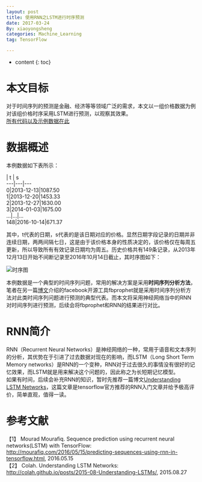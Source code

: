 ```yaml
---
layout: post
title: 使用RNN之LSTM进行时序预测
date: 2017-03-24
By: xiaoyongsheng
categories: Machine_Learning
tag: TensorFlow

---  
```


* content
{: toc}

# 本文目标  
对于时间序列的预测是金融、经济等等领域广泛的需求，本文以一组价格数据为例对该组价格时序采用LSTM进行预测，以观察其效果。  
[所有代码以及示例数据在此](https://github.com/betterxys/tensorflow-lstm-regression)

# 数据概述  
本例数据如下表所示：  

  | t | s  
---|---|---  
 0|2013-12-13|1087.50  
 1|2013-12-20|1453.33  
 2|2013-12-27|1630.00  
 3|2014-01-03|1675.00  
...|...|...  
148|2016-10-14|671.37  

其中，t代表的日期，s代表的是该日期对应的价格。显然日期字段记录的日期并非连续日期，两两间隔七日，这是由于该价格本身的性质决定的，该价格仅在每周五更新，所以导致所有有效记录日期均为周五。历史价格共有149条记录，从2013年12月13日开始不间断记录至2016年10月14日截止，其时序图如下：

![时序图](https://github.com/betterxys/tensorflow-lstm-regression/tree/master/figures/sequence.png)

本例数据是一个典型的时间序列问题，常用的解决方案是采用**时间序列分析方法**，笔者在另一篇[博文](https://betterxys.github.io/2017/03/20/fbprophet/)介绍的facebook开源工具fbprophet就是采用时间序列分析方法对此类时间序列问题进行预测的典型代表。而本文将采用神经网络当中的RNN对时间序列进行预测，后续会将fbprophet和RNN的结果进行对比。

# RNN简介
RNN（Recurrent Neural Networks）是神经网络的一种，常用于语音和文本序列的分析，其优势在于引进了过去数据对现在的影响，而LSTM（Long Short Term Memory networks）是RNN的一个变种，RNN对于过去很久的事情没有很好的记忆效果，而LSTM就是用来解决这个问题的，因此称之为长短期记忆模型。  
如果有时间，后续会补充RNN的知识，暂时先推荐一篇博文[Understanding LSTM Networks](http://colah.github.io/posts/2015-08-Understanding-LSTMs/)，这篇文章是tensorflow官方推荐的RNN入门文章并给予极高评价，简单直观，值得一读。

# 参考文献  
【1】 Mourad Mourafiq. Sequence prediction using recurrent neural networks(LSTM) with TensorFlow: http://mourafiq.com/2016/05/15/predicting-sequences-using-rnn-in-tensorflow.html, 2016.05.15  
【2】 Colah. Understanding LSTM Networks: http://colah.github.io/posts/2015-08-Understanding-LSTMs/, 2015.08.27
